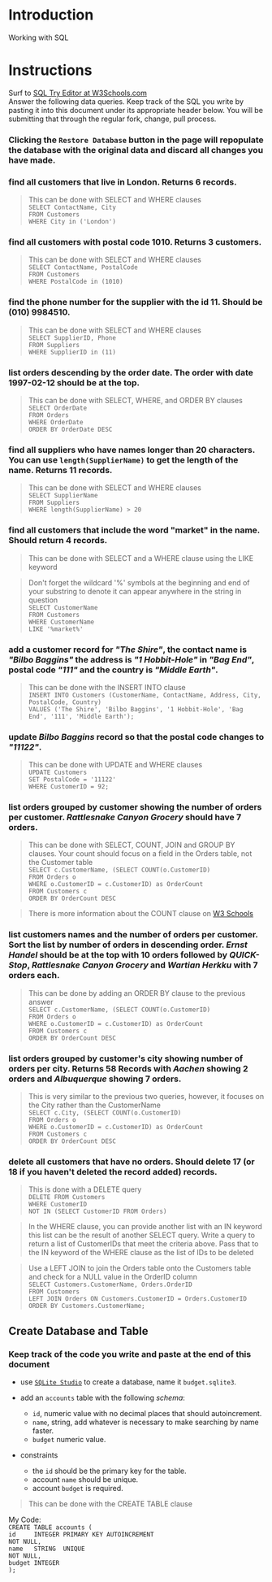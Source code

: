 # Introduction

Working with SQL

# Instructions

Surf to [SQL Try Editor at W3Schools.com](https://www.w3schools.com/Sql/tryit.asp?filename=trysql_select_top)  
Answer the following data queries. Keep track of the SQL you write by pasting it into this document under its appropriate header below. You will be submitting that through the regular fork, change, pull process.

### **Clicking the `Restore Database` button in the page will repopulate the database with the original data and discard all changes you have made**.

### find all customers that live in London. Returns 6 records.
> This can be done with SELECT and WHERE clauses  
`SELECT ContactName, City`  
`FROM Customers`  
`WHERE City in ('London')`

### find all customers with postal code 1010. Returns 3 customers.
> This can be done with SELECT and WHERE clauses  
`SELECT ContactName, PostalCode`  
`FROM Customers`  
`WHERE PostalCode in (1010)`  

### find the phone number for the supplier with the id 11. Should be (010) 9984510.
> This can be done with SELECT and WHERE clauses  
`SELECT SupplierID, Phone`  
`FROM Suppliers`  
`WHERE SupplierID in (11)`  

### list orders descending by the order date. The order with date 1997-02-12 should be at the top.
> This can be done with SELECT, WHERE, and ORDER BY clauses  
`SELECT OrderDate`  
`FROM Orders`  
`WHERE OrderDate`  
`ORDER BY OrderDate DESC`  

### find all suppliers who have names longer than 20 characters. You can use `length(SupplierName)` to get the length of the name. Returns 11 records.
> This can be done with SELECT and WHERE clauses  
`SELECT SupplierName`  
`FROM Suppliers`  
`WHERE length(SupplierName) > 20`  

### find all customers that include the word "market" in the name. Should return 4 records.
> This can be done with SELECT and a WHERE clause using the LIKE keyword  

> Don't forget the wildcard '%' symbols at the beginning and end of your substring to denote it can appear anywhere in the string in question  
`SELECT CustomerName`  
`FROM Customers`  
`WHERE CustomerName`  
`LIKE '%market%'`  

### add a customer record for _"The Shire"_, the contact name is _"Bilbo Baggins"_ the address is _"1 Hobbit-Hole"_ in _"Bag End"_, postal code _"111"_ and the country is _"Middle Earth"_.
> This can be done with the INSERT INTO clause  
`INSERT INTO Customers (CustomerName, ContactName, Address, City, PostalCode, Country)`  
`VALUES ('The Shire', 'Bilbo Baggins', '1 Hobbit-Hole', 'Bag End', '111', 'Middle Earth');`  

### update _Bilbo Baggins_ record so that the postal code changes to _"11122"_.
> This can be done with UPDATE and WHERE clauses  
`UPDATE Customers`  
`SET PostalCode = '11122'`  
`WHERE CustomerID = 92;`  

### list orders grouped by customer showing the number of orders per customer. _Rattlesnake Canyon Grocery_ should have 7 orders.
> This can be done with SELECT, COUNT, JOIN and GROUP BY clauses. Your count should focus on a field in the Orders table, not the Customer table  
`SELECT c.CustomerName, (SELECT COUNT(o.CustomerID)`  
`FROM Orders o`   
`WHERE o.CustomerID = c.CustomerID) as OrderCount`   
`FROM Customers c`   
`ORDER BY OrderCount DESC`  

> There is more information about the COUNT clause on [W3 Schools](https://www.w3schools.com/sql/sql_count_avg_sum.asp)

### list customers names and the number of orders per customer. Sort the list by number of orders in descending order. _Ernst Handel_ should be at the top with 10 orders followed by _QUICK-Stop_, _Rattlesnake Canyon Grocery_ and _Wartian Herkku_ with 7 orders each.
> This can be done by adding an ORDER BY clause to the previous answer  
`SELECT c.CustomerName, (SELECT COUNT(o.CustomerID)`   
`FROM Orders o`   
`WHERE o.CustomerID = c.CustomerID) as OrderCount`   
`FROM Customers c`   
`ORDER BY OrderCount DESC`  

### list orders grouped by customer's city showing number of orders per city. Returns 58 Records with _Aachen_ showing 2 orders and _Albuquerque_ showing 7 orders.
> This is very similar to the previous two queries, however, it focuses on the City rather than the CustomerName  
`SELECT c.City, (SELECT COUNT(o.CustomerID)`   
`FROM Orders o`   
`WHERE o.CustomerID = c.CustomerID) as OrderCount`   
`FROM Customers c`   
`ORDER BY OrderCount DESC`  

### delete all customers that have no orders. Should delete 17 (or 18 if you haven't deleted the record added) records.
> This is done with a DELETE query  
`DELETE FROM Customers`   
`WHERE CustomerID`   
`NOT IN (SELECT CustomerID FROM Orders)`  

> In the WHERE clause, you can provide another list with an IN keyword this list can be the result of another SELECT query. Write a query to return a list of CustomerIDs that meet the criteria above. Pass that to the IN keyword of the WHERE clause as the list of IDs to be deleted
 
> Use a LEFT JOIN to join the Orders table onto the Customers table and check for a NULL value in the OrderID column  
`SELECT Customers.CustomerName, Orders.OrderID`  
`FROM Customers`  
`LEFT JOIN Orders ON Customers.CustomerID = Orders.CustomerID`  
`ORDER BY Customers.CustomerName;`  

## Create Database and Table

### Keep track of the code you write and paste at the end of this document

- use [`SQLite Studio`](https://sqlitestudio.pl/index.rvt) to create a database, name it `budget.sqlite3`.
- add an `accounts` table with the following _schema_:

  - `id`, numeric value with no decimal places that should autoincrement.
  - `name`, string, add whatever is necessary to make searching by name faster.
  - `budget` numeric value.

- constraints
  - the `id` should be the primary key for the table.
  - account `name` should be unique.
  - account `budget` is required.
> This can be done with the CREATE TABLE clause

My Code:   
`CREATE TABLE accounts (`  
    `id     INTEGER PRIMARY KEY AUTOINCREMENT`  
                   `NOT NULL,`  
    `name   STRING  UNIQUE`  
                   `NOT NULL,`  
    `budget INTEGER`  
`);`
